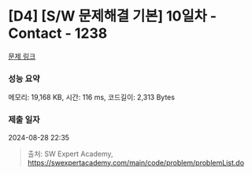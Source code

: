 # [D4] [S/W 문제해결 기본] 10일차 - Contact - 1238 

[문제 링크](https://swexpertacademy.com/main/code/problem/problemDetail.do?contestProbId=AV15B1cKAKwCFAYD) 

### 성능 요약

메모리: 19,168 KB, 시간: 116 ms, 코드길이: 2,313 Bytes

### 제출 일자

2024-08-28 22:35



> 출처: SW Expert Academy, https://swexpertacademy.com/main/code/problem/problemList.do